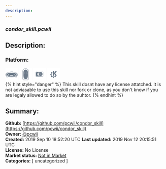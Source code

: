 ```yaml
---
description: 
---
```


### _condor_skill.pcwii_  
## Description:  
  
  
  
### Platform:  
 ![Mark I](../.gitbook/assets/mark-1-icon.png)  ![Mark II](../.gitbook/assets/mark-2-icon.png)  ![Picroft](../.gitbook/assets/picroft-icon.png)  ![plasmoid](../.gitbook/assets/kde.png)   
{% hint style="danger" %}
This skill dosnt have any license attatched. It is not adviasable to use this skill nor fork or clone, as you don't know if you are legaly allowed to do so by the auhtor.
{% endhint %}
  
## Summary:  
**Github:** [https://github.com/pcwii/condor_skill](https://github.com/pcwii/condor_skill)  
**Owner:** [@pcwii](https://github.com/pcwii)  
**Created:** 2019 Sep 10 18:52:20 UTC  **Last updated:** 2019 Nov 12 20:15:51 UTC  
**License:** No License  
**Market status:** [Not in Market](https://market.mycroft.ai/skill/)  
**Categories:** [ uncategorized ]   
